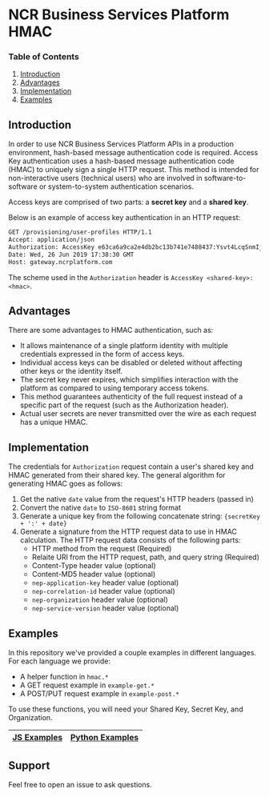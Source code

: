 # NCR Business Services Platform HMAC

### Table of Contents

1. [Introduction](#introduction)
2. [Advantages](#advantages)
3. [Implementation](#implementation)
4. [Examples](#examples)

<a name="introduction"></a>

## Introduction

In order to use NCR Business Services Platform APIs in a production environment, hash-based message authentication code is required. Access Key authentication uses a hash-based message authentication code (HMAC) to uniquely sign a single HTTP request. This method is intended for non-interactive users (technical users) who are involved in software-to-software or system-to-system authentication scenarios.

Access keys are comprised of two parts: a **secret key** and a **shared key**.

Below is an example of access key authentication in an HTTP request:

```bash
GET /provisioning/user-profiles HTTP/1.1
Accept: application/json
Authorization: AccessKey e63ca6a9ca2e4db2bc13b741e7488437:Ysvt4LcqSnmIjvPbolVm2bS/zDXdqnYBtgtG+lWMlLI6uJp1MJiW34OVNtYrYA/B+6T/NDqhqFxbtlvuIFBliw==
Date: Wed, 26 Jun 2019 17:38:30 GMT
Host: gateway.ncrplatform.com
```

The scheme used in the `Authorization` header is `AccessKey <shared-key>:<hmac>`.

<a name="advantages"></a>

## Advantages

There are some advantages to HMAC authentication, such as:

- It allows maintenance of a single platform identity with multiple credentials expressed in the form of access keys.
- Individual access keys can be disabled or deleted without affecting other keys or the identity itself.
- The secret key never expires, which simplifies interaction with the platform as compared to using temporary access tokens.
- This method guarantees authenticity of the full request instead of a specific part of the request (such as the Authorization header).
- Actual user secrets are never transmitted over the wire as each request has a unique HMAC.

<a name="implementation"></a>

## Implementation

The credentials for `Authorization` request contain a user's shared key and HMAC generated from their shared key. The general algorithm for generating HMAC goes as follows:

1. Get the native `date` value from the request's HTTP headers (passed in)
2. Convert the native `date` to `ISO-8601` string format
3. Generate a unique key from the following concatenate string: `{secretKey + ':' + date}`
4. Generate a signature from the HTTP request data to use in HMAC calculation. The HTTP request data consists of the following parts:
   - HTTP method from the request (Required)
   - Relaite URI from the HTTP request, path, and query string (Required)
   - Content-Type header value (optional)
   - Content-MD5 header value (optional)
   - `nep-application-key` header value (optional)
   - `nep-correlation-id` header value (optional)
   - `nep-organization` header value (optional)
   - `nep-service-version` header value (optional)

<a name="examples"></a>

## Examples

In this repository we've provided a couple examples in different languages. For each language we provide:

- A helper function in `hmac.*`
- A GET request example in `example-get.*`
- A POST/PUT request example in `example-post.*`

To use these functions, you will need your Shared Key, Secret Key, and Organization.

| [JS Examples](/tree/main/js) | [Python Examples](/tree/main/python) |
| ---------------------------- | ------------------------------------ |

## Support

Feel free to open an issue to ask questions.
